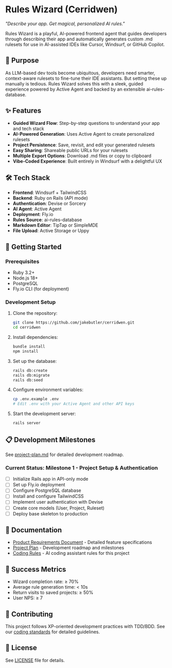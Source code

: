 # Rules Wizard (Cerridwen)

*"Describe your app. Get magical, personalized AI rules."*

Rules Wizard is a playful, AI-powered frontend agent that guides developers through describing their app and automatically generates custom .md rulesets for use in AI-assisted IDEs like Cursor, Windsurf, or GitHub Copilot.

## 🎯 Purpose

As LLM-based dev tools become ubiquitous, developers need smarter, context-aware rulesets to fine-tune their IDE assistants. But setting these up manually is tedious. Rules Wizard solves this with a sleek, guided experience powered by Active Agent and backed by an extensible ai-rules-database.

## ✨ Features

- **Guided Wizard Flow**: Step-by-step questions to understand your app and tech stack
- **AI-Powered Generation**: Uses Active Agent to create personalized rulesets
- **Project Persistence**: Save, revisit, and edit your generated rulesets
- **Easy Sharing**: Shareable public URLs for your rulesets
- **Multiple Export Options**: Download .md files or copy to clipboard
- **Vibe-Coded Experience**: Built entirely in Windsurf with a delightful UX

## 🛠 Tech Stack

- **Frontend**: Windsurf + TailwindCSS
- **Backend**: Ruby on Rails (API mode)
- **Authentication**: Devise or Sorcery
- **AI Agent**: Active Agent
- **Deployment**: Fly.io
- **Rules Source**: ai-rules-database
- **Markdown Editor**: TipTap or SimpleMDE
- **File Upload**: Active Storage or Uppy

## 🚀 Getting Started

### Prerequisites

- Ruby 3.2+
- Node.js 18+
- PostgreSQL
- Fly.io CLI (for deployment)

### Development Setup

1. Clone the repository:
   ```bash
   git clone https://github.com/jakebutler/cerridwen.git
   cd cerridwen
   ```

2. Install dependencies:
   ```bash
   bundle install
   npm install
   ```

3. Set up the database:
   ```bash
   rails db:create
   rails db:migrate
   rails db:seed
   ```

4. Configure environment variables:
   ```bash
   cp .env.example .env
   # Edit .env with your Active Agent and other API keys
   ```

5. Start the development server:
   ```bash
   rails server
   ```

## 📋 Development Milestones

See [project-plan.md](project-plan.md) for detailed development roadmap.

### Current Status: Milestone 1 - Project Setup & Authentication
- [ ] Initialize Rails app in API-only mode
- [ ] Set up Fly.io deployment
- [ ] Configure PostgreSQL database
- [ ] Install and configure TailwindCSS
- [ ] Implement user authentication with Devise
- [ ] Create core models (User, Project, Ruleset)
- [ ] Deploy base skeleton to production

## 📖 Documentation

- [Product Requirements Document](prd.md) - Detailed feature specifications
- [Project Plan](project-plan.md) - Development roadmap and milestones
- [Coding Rules](cerridwen.windsurfrules) - AI coding assistant rules for this project

## 🎯 Success Metrics

- Wizard completion rate: ≥ 70%
- Average rule generation time: < 10s
- Return visits to saved projects: ≥ 50%
- User NPS: ≥ 7

## 🤝 Contributing

This project follows XP-oriented development practices with TDD/BDD. See our [coding standards](cerridwen.windsurfrules) for detailed guidelines.

## 📄 License

See [LICENSE](LICENSE) file for details.
